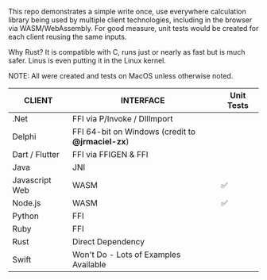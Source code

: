 This repo demonstrates a simple write once, use everywhere calculation library being used by multiple client technologies, including in the browser via WASM/WebAssembly. For good measure, unit tests would be created for each client reusing the same inputs.

Why Rust? It is compatible with C, runs just or nearly as fast but is much safer. Linus is even putting it in the Linux kernel.

NOTE: All were created and tests on MacOS unless otherwise noted.

| CLIENT         | INTERFACE                                          | Unit Tests |
|----------------|----------------------------------------------------|---|
| .Net           | FFI via P/Invoke / DllImport                       |  |
| Delphi         | FFI 64-bit on Windows (credit to **@jrmaciel-zx**) |  |
| Dart / Flutter | FFI via FFIGEN & FFI                             |  |
| Java           | JNI                                                |  |
| Javascript Web | WASM                                               | ✅ |
| Node.js        | WASM                                               | ✅ |
| Python         | FFI                                                |  |
| Ruby           | FFI                                                |  |
| Rust           | Direct Dependency                                  |  |
| Swift          | Won't Do - Lots of Examples Available              |  |
